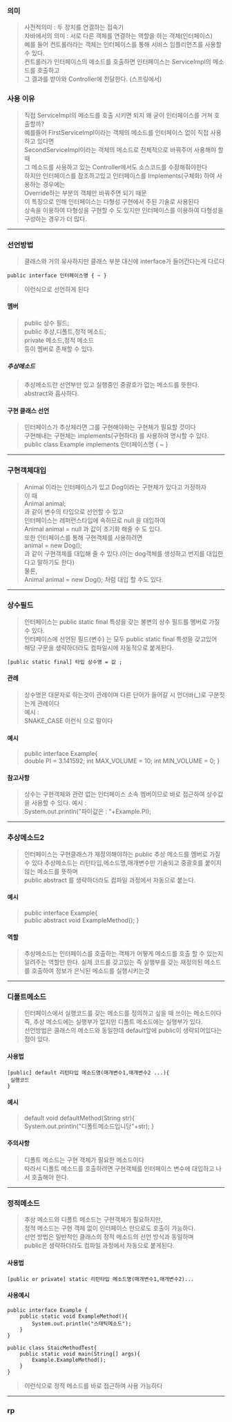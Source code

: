 ### 의미
> 사전적의미 : 두 장치를 연결하는 접속기  
> 자바에서의 의미 : 서로 다른 객체를 연결하는 역할을 하는 객체(인터페이스)  
> 예를 들어 컨트롤러라는 객체는 인터페이스를 통해 서비스 임플리먼츠를 사용할 수 있다.  
> 컨트롤러가 인터페이스의 메소드를 호출하면 인터페이스는 ServiceImpl의 메소드를 호출하고  
> 그 결과를 받아와 Controller에 전달한다. (스프링에서)  

### 사용 이유
> 직접 ServiceImpl의 메소드를 호출 시키면 되지 왜 굳이 인터페이스를 거쳐 호출할까?  
> 예를들어 FirstServiceImpl이라는 객체의 메소드를 인터페이스 없이 직접 사용하고 있다면  
> SecondServiceImpl이라는 객체의 메소드로 전체적으로 바꿔주어 사용해야 할때  
> 그 메소드를 사용하고 있는 Controller에서도 소스코드를 수정해줘야한다  
> 하지만 인터페이스를 참조하고있고 인터페이스를 Implements(구체화) 하여 사용하는 경우에는  
> Override하는 부분의 객체만 바꿔주면 되기 때문  
> 이 특징으로 인해 인터페이스는 다형성 구현에서 주된 기술로 사용된다  
> 상속을 이용하여 다형성을 구현할 수 도 있지만 인터페이스를 이용하여 다형성을 구성하는 경우가 더 많다.

----

### 선언방법
> 클래스와 거의 유사하지만 클래스 부분 대신에 interface가 들어간다는게 다르다  
> 
```
public interface 인터페이스명 { ~ }  
```

> 이런식으로 선언하게 된다  

#### 멤버
> public 상수 필드;  
> public 추상,디폴트,정적 메소드;  
> private 메소드,정적 메소드  
> 등이 멤버로 존재할 수 있다.

##### 추상메소드
> 추상메소드란 선언부만 있고 실행중인 중괄호가 없는 메소드를 뜻한다.  
> abstract와 흡사하다.

#### 구현 클래스 선언
> 인터페이스가 추상체라면 그를 구현해야하는 구현체가 필요할 것이다  
> 구현해내는 구현체는 implements(구현하다) 를 사용하여 명시할 수 있다.  
> public class Example implements 인터페이스명 { ~ }  

---
### 구현객체대입
> Animal 이라는 인터페이스가 있고 Dog이라는 구현체가 있다고 가정하자  
> 이 때  
> Animal animal;  
> 과 같이 변수의 타입으로 선언할 수 있고  
> 인터페이스는 레퍼런스타입에 속하므로 null 을 대입하여  
> Animal animal = null 과 값이 초기화 해줄 수 도 있다.  
> 또한 인터페이스를 통해 구현객체를 사용하려면  
> animal = new Dog();  
> 과 같이 구현객체를 대입해 줄 수 있다.(이는 dog객체를 생성하고 번지를 대입한다고 말하기도 한다)  
> 물론,  
> Animal animal = new Dog(); 처럼 대입 할 수도 있다.

---

### 상수필드
> 인터페이스는 public static final 특성을 갖는 불변의 상수 필드를 멤버로 가질 수 있다.  
> 인터페이스에 선언된 필드(변수) 는 모두 public static final 특성을 갖고있어  
> 해당 구문을 생략하더라도 컴파일시에 자동적으로 붙게된다.  
```
[public static final] 타입 상수명 = 값 ; 
```

#### 관례
> 상수명은 대문자로 하는것이 관례이며 다른 단어가 들어갈 시 언더바(\_)로 구분짓는게 관례이다  
> 예시 :  
> SNAKE_CASE 이런식 으로 말이다  

#### 예시
> public interface Example{  
> 	double PI = 3.141592;
> 	int MAX_VOLUME = 10;
> 	int MIN_VOLUME = 0;
> }

#### 참고사항
> 상수는 구현객체와 관련 없는 인터페이스 소속 멤버이므로 바로 접근하여 상수값을 사용할 수 있다.
> 예시 :  
> System.out.println("파이값은 : "+Example.PI);  

---

### 추상메소드2
> 인터페이스는 구현클래스가 재정의해야하는 public 추상 메소드를 멤버로 가질 수 있다
> 추상메소드는 리턴타입,메소드명,매개변수만 기술되고 중괄호를 붙이지 않는 메소드를 뜻하며  
> public abstract 를 생략하더라도 컴파일 과정에서 자동으로 붙는다.

#### 예시
> public interface Example{  
> 	public abstract void ExampleMethod();
> }

#### 역할
> 추상메소드는 인터페이스를 호출하는 객체가 어떻게 메소드를 호출 할 수 있는지 알려주는 역할만 한다. 실제 코드를 갖고있는 즉 실행부를 갖는 재정의된 메소드를 호출하여 정보가 은닉된 메소드를 실행시키는것 

---

### 디폴트메소드
>인터페이스에서 실행코드를 갖는 메소드를 정의하고 싶을 때 쓰이는 메소드이다  
>즉, 추상 메소드에는 실행부가 없지만 디폴트 메소드에는 실행부가 있다.  
>선언방법은 클래스의 메소드와 동일한데 default앞에 public이 생략되어있다는 점이 있다.  
>
#### 사용법
```
[public] default 리턴타입 메소드명(매개변수1,매개변수2 ...){
 실행코드
}
```

#### 예시
>default void defaultMethod(String str){  
>	System.out.println("디폴트메소드입니당"+str);
> }

#### 주의사항
> 디폴트 메소드는 구현 객체가 필요한 메소드이다  
> 따라서 디폴트 메소드를 호출하려면 구현객체를 인터페이스 변수에 대입하고 나서 호출해야 한다.

---

### 정적메소드
> 추상 메소드와 디폴트 메소드는 구현객체가 필요하지만,  
> 정적 메소드는 구현 객체 없이 인터페이스 만으로도 호출이 가능하다.  
> 선언 방법은 일반적인 클래스의 정적 메소드의 선언 방식과 동일하며  
> public은 생략하더라도 컴파일 과정에서 자동으로 붙게된다.

#### 사용법
```
[public or private] static 리턴타입 메소드명(매개변수1,매개변수2)...
```

#### 사용예시
```
public interface Example {
	public static void ExampleMethod(){
		System.out.println("스태틱메소드");
	}
}
```

```
public class StaicMethodTest{
	public static void main(String[] args){
		Example.ExampleMethod();
	}
}
```
> 이런식으로 정적 메소드를 바로 접근하여 사용 가능하다

---

### rp